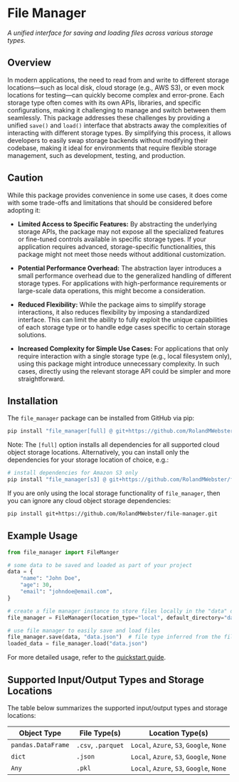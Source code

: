 # File Manager

*A unified interface for saving and loading files across various storage types.*


## Overview

In modern applications, the need to read from and write to different storage
locations—such as local disk, cloud storage (e.g., AWS S3), or even mock locations for
testing—can quickly become complex and error-prone. Each storage type often comes with
its own APIs, libraries, and specific configurations, making it challenging to manage and
switch between them seamlessly. This package addresses these challenges by providing a
unified ``save()`` and ``load()`` interface that abstracts away the complexities of
interacting with different storage types. By simplifying this process, it allows
developers to easily swap storage backends without modifying their codebase, making it
ideal for environments that require flexible storage management, such as development,
testing, and production.


## Caution

While this package provides convenience in some use cases, it does come with some
trade-offs and limitations that should be considered before adopting it:

- **Limited Access to Specific Features:** By abstracting the underlying storage APIs,
the package may not expose all the specialized features or fine-tuned controls available
in specific storage types. If your application requires advanced, storage-specific
functionalities, this package might not meet those needs without additional customization.

- **Potential Performance Overhead:** The abstraction layer introduces a small
performance overhead due to the generalized handling of different storage types. For
applications with high-performance requirements or large-scale data operations, this
might become a consideration.

- **Reduced Flexibility:** While the package aims to simplify storage interactions, it
also reduces flexibility by imposing a standardized interface. This can limit the ability
to fully exploit the unique capabilities of each storage type or to handle edge cases
specific to certain storage solutions.

- **Increased Complexity for Simple Use Cases:** For applications that only require
interaction with a single storage type (e.g., local filesystem only), using this package
might introduce unnecessary complexity. In such cases, directly using the relevant
storage API could be simpler and more straightforward.

## Installation

The ``file_manager`` package can be installed from GitHub via pip:
```bash
pip install "file_manager[full] @ git+https://github.com/RolandMWebster/file-manager.git"
```

Note: The `[full]` option installs all dependencies for all supported cloud object
storage locations. Alternatively, you can install only the dependencies for your storage
location of choice, e.g.:
```bash
# install dependencies for Amazon S3 only
pip install "file_manager[s3] @ git+https://github.com/RolandMWebster/file-manager.git"
```

If you are only using the local storage functionality of ``file_manager``, then you can
ignore any cloud object storage dependencies:
```bash
pip install git+https://github.com/RolandMWebster/file-manager.git
```


## Example Usage

```python
from file_manager import FileManger

# some data to be saved and loaded as part of your project
data = {
    "name": "John Doe",
    "age": 30,
    "email": "johndoe@email.com",
}

# create a file manager instance to store files locally in the "data" directory
file_manager = FileManager(location_type="local", default_directory="data")

# use file manager to easily save and load files
file_manager.save(data, "data.json")  # file type inferred from the file extension
loaded_data = file_manager.load("data.json")
```

For more detailed usage, refer to the [quickstart guide](docs/quickstart.md).

## Supported Input/Output Types and Storage Locations

The table below summarizes the supported input/output types and storage locations:

| Object Type | File Type(s) | Location Type(s) |
|-------------|--------------|------------------|
| ``pandas.DataFrame`` | ``.csv``, ``.parquet`` | ``Local``, ``Azure``, ``S3``, ``Google``, ``None`` |
| ``dict`` | ``.json`` | ``Local``, ``Azure``, ``S3``, ``Google``, ``None`` |
| ``Any`` | ``.pkl`` | ``Local``, ``Azure``, ``S3``, ``Google``, ``None`` |